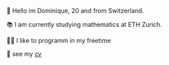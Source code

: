 🚀 Hello im Dominique, 20 and from Switzerland.

📚 I am currently studying mathematics at ETH Zurich.

🧑‍🚀 I like to programm in my freetime

📝 see my [cv](cv/cv.pdf)
